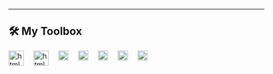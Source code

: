 ---
## 🛠️ My Toolbox
<div>
          <div>
                    <img align="left" alt="html language" width="30" style="padding-right:16px;" src="https://www.w3.org/WAI/content-images/wai-media-guide/body.svg" />
                    <img align="left" alt="html language" width="30" style="padding-right:16px;" src="https://upload.wikimedia.org/wikipedia/commons/a/a5/NVDA_Logo.png" />
          </div>
          <div>
                    <img align="left" alt="html language" width="20" style="padding-right:16px;" src="https://cdn.jsdelivr.net/gh/devicons/devicon@latest/icons/html5/html5-original.svg" />
                    <img align="left" alt="html language" width="20" style="padding-right:16px;" src="https://cdn.jsdelivr.net/gh/devicons/devicon@latest/icons/css3/css3-original.svg" />
                    <img align="left" alt="html language" width="20" style="padding-right:16px;" src="https://cdn.jsdelivr.net/gh/devicons/devicon@latest/icons/sass/sass-original.svg" />
                    <img align="left" alt="html language" width="20" style="padding-right:16px;" src="https://cdn.jsdelivr.net/gh/devicons/devicon@latest/icons/javascript/javascript-original.svg" />  
                    <img align="left" alt="html language" width="20" style="padding-right:16px;" src="https://cdn.jsdelivr.net/gh/devicons/devicon@latest/icons/react/react-original.svg" />
          </div>
</div>
